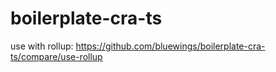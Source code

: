 # boilerplate-cra-ts

use with rollup: https://github.com/bluewings/boilerplate-cra-ts/compare/use-rollup
